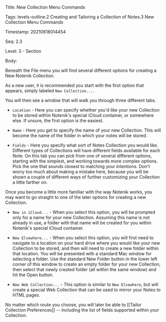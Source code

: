 Title:  New Collection Menu Commands

Tags:   levels-outline.2 Creating and Tailoring a Collection of Notes.3 New Collection Menu Commands

Timestamp: 20210618014454

Seq:    2.3

Level:  3 - Section

Body: 

Beneath the File menu you will find several different options for creating a New Notenik Collection. 

As a new user, it is recommended you start with the first option that appears, simply labeled `New Collection...`.

You will then see a window that will walk you through three different tabs. 

+ `Location` - Here you can specify whether you'd like your new Collection to be stored within Notenik's special iCloud container, or somewhere else. If unsure, the first option is the easiest. 

+ `Name` - Here you get to specify the name of your new Collection. This will become the name of the folder in which your notes will be stored. 

+ `Fields` - Here you specify what sort of Notes Collection you would like. Different types of Collections will have different fields available for each Note. On this tab you can pick from one of several different options, starting with the simplest, and working towards more complex options. Pick the one that sounds closest to matching your intentions. Don't worry too much about making a mistake here, because you will be shown a couple of different ways of further customizing your Collection a little farther on. 

Once you become a little more familiar with the way Notenik works, you may want to go straight to one of the later options for creating a new Collection. 

+ `New in iCloud...` - When you select this option, you will be prompted only for a name for your new Collection. Assuming this name is not already in use, a folder with that name will be created for you within Notenik's special iCloud container. 

+ `New Elsewhere...` - When you select this option, you will first need to navigate to a location on your hard drive where you would like your new Collection to be stored, and then will need to create a new folder within that location. You will be presented with a standard Mac window for selecting a folder. Use the standard New Folder button in the lower left corner of this window to create an empty folder for your new Collection, then select that newly created folder (all within the same window) and hit the Open button. 

+ `New Web Collection...` - This option is similar to `New Elsewhere`, but will create a special Web Collection that can be used to mirror your Notes to HTML pages. 

No matter which route you choose, you will later be able to [[Tailor Collection Preferences]] -- including the list of fields supported within your Collection.
